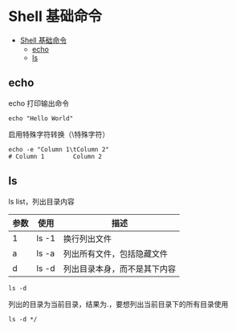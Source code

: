 # Shell 基础命令

<!-- @import "[TOC]" {cmd="toc" depthFrom=1 depthTo=6 orderedList=false} -->

<!-- code_chunk_output -->

- [Shell 基础命令](#shell-基础命令)
  - [echo](#echo)
  - [ls](#ls)

<!-- /code_chunk_output -->

## echo

echo 打印输出命令

```shell
echo "Hello World"
```

启用特殊字符转换（\特殊字符）

```shell
echo -e "Column 1\tColumn 2"
# Column 1        Column 2
```

## ls

ls list，列出目录内容

| 参数 | 使用  | 描述                         |
| ---- | ----- | ---------------------------- |
| 1    | ls -1 | 换行列出文件                 |
| a    | ls -a | 列出所有文件，包括隐藏文件   |
| d    | ls -d | 列出目录本身，而不是其下内容 |

```shell
ls -d
```

列出的目录为当前目录，结果为.，要想列出当前目录下的所有目录使用

```shell
ls -d */
```
